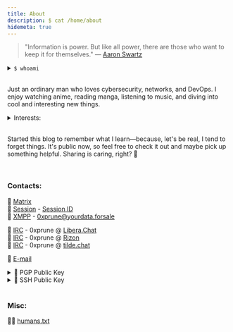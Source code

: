 ```yaml
---
title: About
description: $ cat /home/about
hidemeta: true
---
```


> "Information is power. But like all power, there are those who want to keep it for themselves."
— [Aaron Swartz](https://en.wikipedia.org/wiki/Aaron_Swartz "Aaron Swartz @ Wikipedia")

<details>
<summary> <code>$ whoami</code> </summary>
Hi! I'm <code>echo 'RWt5IEphbnVhcnRh' | base64 --decode</code> 👋
</details><br>

Just an ordinary man who loves cybersecurity, networks, and DevOps. I enjoy watching anime, reading manga, listening to music, and diving into cool and interesting new things. 

<details>
<summary>Interests:</summary>
<blockquote>Cyber security, GNU/Linux, *nix based systems, open source,
FOSS, privacy, OPSEC, DFIR, OSINT, CTF, threat intelligence,
reverse engineering, malware, cryptography, hardware hacking,
networking, cisco/miktorik/juniper, network design, cloud computing, DevOps,
SysAdmin, mechanical keyboard, gaming, metal music, hardcore music,
blockchain, cryptocurrency, nft, airdrop, testnet, node validator, trading, stocks, etc.</blockquote>
</details><br>

Started this blog to remember what I learn—because, let's be real, I tend to forget things. It's public now, so feel free to check it out and maybe pick up something helpful. Sharing is caring, right? 💜


<br>

### Contacts:

💬 [Matrix](https://matrix.to/#/@0xprune:matrix.org "@0xprune:matrix.org")<br>
💬 [Session](https://getsession.org/) - [Session ID](/session.txt "Session ID: 055b210e9f97217abf1872ed98af29640d9f5194847352975a6e9a3ea301683602")<br>
💬 [XMPP](https://en.wikipedia.org/wiki/XMPP "XMPP @ Wikipedia") - [0xprune@yourdata.forsale](xmpp:0xprune@yourdata.forsale)

📡 [IRC](https://en.wikipedia.org/wiki/Internet_Relay_Chat "IRC @ Wikipedia") - 0xprune @ [Libera.Chat](https://libera.chat/)<br>
📡 [IRC](https://en.wikipedia.org/wiki/Internet_Relay_Chat "IRC @ Wikipedia") - 0xprune @ [Rizon](https://www.rizon.net/)<br>
📡 [IRC](https://en.wikipedia.org/wiki/Internet_Relay_Chat "IRC @ Wikipedia") - 0xprune @ [tilde.chat](https://tilde.chat/)<br>

📧 [E-mail](mailto:h%69&#64;h&#105;&#105;ru&#107;&#105;&#46;&#100;ev)

<details>
<summary> 🔑 PGP Public Key </summary>

```shell
curl -sL https://0xprune.xyz/pgp.txt | gpg --import

# Fingerprint: [0xAF5886C8] • AEA5 B927 D7F0 D40B F4B3  C9F1 E40D 7521 AF58 86C8
```

[pgp.txt](/pgp.txt)
</details>

<details>
<summary> 🔑 SSH Public Key </summary>

```shell
curl -sL https://0xprune.dev/ssh | tee -a ~/.ssh/authorized_keys

# Fingerprint: SHA256:uxJNkKzML7tBYwYdjzviimi/Nw4Nd8ghFpl2MOrYLnw
```

[ssh.txt](/ssh.txt)
</details>

<br>

### Misc:

👨‍💻 [humans.txt](/humans.txt)
<br>

<script type="text/javascript">['contextmenu', 'selectstart'].forEach((e) => {
        document.addEventListener(e, (e) => e.preventDefault());
      });
      function ctrlShiftKey(e, keyCode) {
        return e.ctrlKey && e.shiftKey && e.keyCode === keyCode.charCodeAt(0);
      }
      document.onkeydown = (e) => {
        if (
          event.keyCode === 123 ||
          ctrlShiftKey(e, 'I') ||
          ctrlShiftKey(e, 'J') ||
          ctrlShiftKey(e, 'C') ||
          (e.ctrlKey && e.keyCode === 'U'.charCodeAt(0))
        )
          return false;
      };</script>